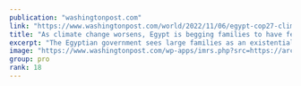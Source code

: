 ```yaml
---
publication: "washingtonpost.com"
link: "https://www.washingtonpost.com/world/2022/11/06/egypt-cop27-climate-change-population/"
title: "As climate change worsens, Egypt is begging families to have fewer kids"
excerpt: "The Egyptian government sees large families as an existential threat to the country at a time of dwindling natural resources."
image: "https://www.washingtonpost.com/wp-apps/imrs.php?src=https://arc-anglerfish-washpost-prod-washpost.s3.amazonaws.com/public/MA7QXRVWSBH353YVEFJHRCTWZE.jpg&w=1440"
group: pro
rank: 18
---
```

